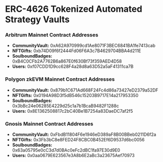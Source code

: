 # ERC-4626 Tokenized Automated Strategy Vaults

### Arbitrum Mainnet Contract Addresses

- **CommunityVault:** 0xA62A970999cd1Ae8071F3BEC6841BA1fe7413cab
- **NFTGifts:** 0xb74D09f6f2444Fd06F6A3c7B4629704BBA4d211E
- **SoulboundBadges:** 0xB4C0CFb2A7762B6a867E0f630Bf73f359AED4D58
- **Users:** 0xf07CDD1D9cc628F4a28d8a63D52a5aF41311ca7B

### Polygon zkEVM Mainnet Contract Addresses

- **CommunityVault:** 0x879b1C671Ad668F24Fc4d86a73427eD2379a52DF
- **NFTGifts:** 0x0194A98D3f5dB546c15203B9717E14a217953350
- **SoulboundBadges:** 0x3bBc24e06285E4229d25c1a7b1BcaB9482F1288c
- **Users:** 0x8E1362508817c2bC40Be1B7254a83DaeDC7af2f5

### Gnosis Mainnet Contract Addresses

- **CommunityVault:** 0xFbdB11804F6e1946eD389aF8B00BBeb0211D6f2a
- **NFTGifts:** 0x3Fb3bC8e8FED24F8CBC0B452Ef6D9537d6bc0056
- **SoulboundBadges:** 0x63a05795e0cC3d7d0BAc0eFc2dBC1fa97E30d9E0
- **Users:** 0x0aa0679E623567e3A8b6E2aBc3a23675Aef70973
